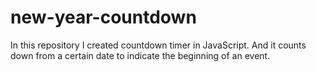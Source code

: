 # new-year-countdown
In this repository I created countdown timer in JavaScript. And it counts down from a certain date to indicate the beginning of an event.
